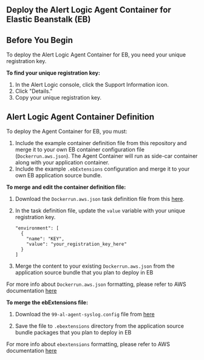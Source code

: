## Deploy the Alert Logic Agent Container for Elastic Beanstalk (EB)

## Before You Begin
To deploy the Alert Logic Agent Container for EB, you need your unique registration key.

**To find your unique registration key:**

1. In the Alert Logic console, click the Support Information icon.
2. Click "Details."
3. Copy your unique registration key.

## Alert Logic Agent Container Definition
To deploy the Agent Container for EB, you must:
1. Include the example container definition file from this repository and merge it to your own EB container configuration file (`Dockerrun.aws.json`). The Agent Container will run as side-car container along with your application container.
2. Include the example `.ebExtensions` configuration and merge it to your own EB application source bundle.

**To merge and edit the container definition file:**
1. Download the `Dockerrun.aws.json` task definition file from this [here](/Dockerrun.aws.json).

2. In the task definition file, update the `value` variable with your unique registration key.
   ```
   "environment": [
     {
       "name": "KEY",
       "value": "your_registration_key_here"
     }
   ]
   ```
3. Merge the content to your existing `Dockerrun.aws.json` from the application source bundle that you plan to deploy in EB

For more info about `Dockerrun.aws.json` formatting, please refer to AWS documentation [here](https://docs.aws.amazon.com/elasticbeanstalk/latest/dg/create_deploy_docker_v2config.html#create_deploy_docker_v2config_dockerrun)

**To merge the ebExtensions file:**
1. Download the `99-al-agent-syslog.config` file from [here](.ebExtensions/99-al-agent-syslog.config)

2. Save the file to `.ebextensions` directory from the application source bundle packages that you plan to deploy in EB

For more info about `ebextensions` formatting, please refer to AWS documentation [here](https://docs.aws.amazon.com/elasticbeanstalk/latest/dg/ebextensions.html)
